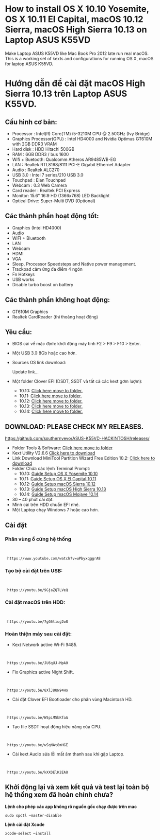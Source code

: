 # How to install OS X 10.10 Yosemite, OS X 10.11 El Capital, macOS 10.12 Sierra, macOS High Sierra 10.13 on Laptop ASUS K55VD

Make Laptop ASUS K55VD like Mac Book Pro 2012 late run real macOS.
This is a working set of kexts and configurations for running OS X, macOS for laptop ASUS K55VD.


# Hướng dẫn để cài đặt macOS High Sierra 10.13 trên Laptop ASUS K55VD.

## Cấu hình cơ bản:
  - Processor : Intel(R) Core(TM) i5-3210M CPU @ 2.50GHz (Ivy Bridge)
  - Graphics Processor(GPU) : Intel HD4000 and Nvidia Optimus GT610M with 2GB DDR3 VRAM
  - Hard disk : HDD Hitachi 500GB
  - RAM : 6GB DDR3 / bus 1600
  - Wifi + Buetooth: Qualcomm Atheros AR9485WB-EG
  - LAN : Realtek RTL8168/8111 PCI-E Gigabit Ethernet Adapter
  - Audio : Realtek ALC270
  - USB 3.0 : Intel 7 series/210 USB 3.0
  - Touchpad : Elan Touchpad
  - Webcam : 0.3 Web Camera
  - Card reader : Realtek PCI Express
  - Monitor: 15.6" 16:9 HD (1366x768) LED Backlight
  - Optical Drive: Super-Multi DVD (Optional) 

## Các thành phần hoạt động tốt:
  - Graphics (Intel HD4000)
  - Audio
  - WIFI + Bluetooth
  - LAN
  - Webcam
  - HDMI
  - VGA
  - Sleep, Processor Speedsteps and Native power management.
  - Trackpad cảm ứng đa điểm 4 ngón
  - Fn Hotkeys
  - USB works
  - Disable turbo boost on battery

## Các thành phần không hoạt động:
  - GT610M Graphics
  - Realtek CardReader (thi thoảng hoạt động)

## Yêu cầu: 
  - BIOS cài về mặc định: khởi động máy tính F2 &gt; F9 &gt; F10 &gt; Enter.
  - Một USB 3.0 8Gb hoặc cao hơn.
  - Sources OS link download: 
  **&nbsp;** 

       Update link...

  - Một folder Clover EFI (DSDT, SSDT và tất cả các kext gơm lượm): 
  	- 10.10: <a href="/10.10.5">Click here move to folder.</a>
  	- 10.11: <a href="/10.11.6">Click here move to folder.</a>
  	- 10.12: <a href="/10.12.6">Click here move to folder.</a>
  	- 10.13: <a href="/10.13.6">Click here move to folder.</a>
  	- 10.14: <a href="/10.14">Click here move to folder.</a>


## DOWNLOAD: PLEASE CHECK MY RELEASES.

   https://github.com/southernvevo/ASUS-K55VD-HACKINTOSH/releases/

    
  - Folder Tools &amp; Software: <a href="/Software">Click here move to folder</a>
  - Kext Utility V2.6.6 <a href="https://cvad-mac.narod.ru/files/Kext_Utility.app.v2.6.6.zip" target="_blank">Click here to download</a>
  - Link Download MiniTool Partition Wizard Free Edition 10.2: <a href="https://download3.minitool.com/pw10/pw10-free.exe" target="_blank">Click here to download</a>
  - Folder Chứa các lệnh Terminal Prompt: 
	- 10.10: <a href="https://raw.githubusercontent.com/southernvevo/ASUS-K55VD-HACKINTOSH/master/Command%20Prompt/Guide%Setup%OS%X%Yosemite%10.10.txt">Guide Setup OS X Yosemite 10.10</a>
	- 10.11: <a href="https://raw.githubusercontent.com/southernvevo/ASUS-K55VD-HACKINTOSH/master/Command%20Prompt/Guide%Setup%OS%X%El%Capital%10.11.txt">Guide Setup OS X El Capital 10.11</a>
	- 10.12: <a href="https://raw.githubusercontent.com/southernvevo/ASUS-K55VD-HACKINTOSH/master/Command%20Prompt/Guide%Setup%macOS%Sierra%10.12.txt">Guide Setup macOS Sierra 10.12</a>
	- 10.13: <a href="https://raw.githubusercontent.com/southernvevo/ASUS-K55VD-HACKINTOSH/master/Command%20Prompt/Guide%Setup%macOS%High%Sierra%10.13.txt">Guide Setup macOS High Sierra 10.13</a>
	- 10.14: <a href="https://raw.githubusercontent.com/southernvevo/ASUS-K55VD-HACKINTOSH/master/Command%20Prompt/Guide%Setup%macOS%Mojave%10.14.txt">Guide Setup macOS Mojave 10.14</a>
  - 30 – 40 phút cài đặt.
  - Mình cài trên HDD chuẩn EFI nhé.
  - Một Laptop chạy Windows 7 hoặc cao hơn.

## Cài đặt

### Phân vùng ổ cứng hệ thống

  **&nbsp;**

     https://www.youtube.com/watch?v=uPbyxqggrA8

### Tạo bộ cài đặt trên USB:  

  **&nbsp;**

     https://youtu.be/9GjaZQTLVeQ

### Cài đặt macOS trên HDD:

  **&nbsp;**

     https://youtu.be/7gG6liug2w8

### Hoàn thiện máy sau cài đặt: 
  - Kext Network active Wi-Fi 9485.

  **&nbsp;**

     https://youtu.be/JU6qUJ-MpA0

  - Fix Graphics active Night Shift.

  **&nbsp;**

     https://youtu.be/8XlJ8UN94Ho
     
  - Cài đặt Clover EFI Bootloader cho phân vùng Macintosh HD.

  **&nbsp;**

     https://youtu.be/W5pLM5bKfaA

  - Tạo file SSDT hoạt động hiệu năng của CPU.  

  **&nbsp;** 

     https://youtu.be/wSqNAt8mHGE

  - Cài kext Audio sửa lỗi mất âm thanh sau khi gập Laptop.  

  **&nbsp;** 

     https://youtu.be/kXXDElK2EA8

## Khởi động lại và xem kết quả và test lại toàn bộ hệ thống xem đã hoàn chỉnh chưa?
**Lệnh cho phép các app không rõ nguồn gốc chạy được trên mac**

	sudo spctl —master-disable

**Lệnh cài đặt Xcode**

	xcode-select —install



